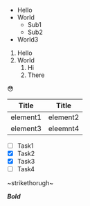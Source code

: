 * Hello
* World
  * Sub1
  * Sub2
* World3



1) Hello
2) World
      1) Hi
      2) There
      
      
:flushed:


Title     |     Title
-------   |   ----------
element1  |  element2
element3  |  eleemnt4


- [ ] Task1
- [x] Task2
- [x] Task3
- [ ] Task4

~strikethorugh~

*__Bold__*
